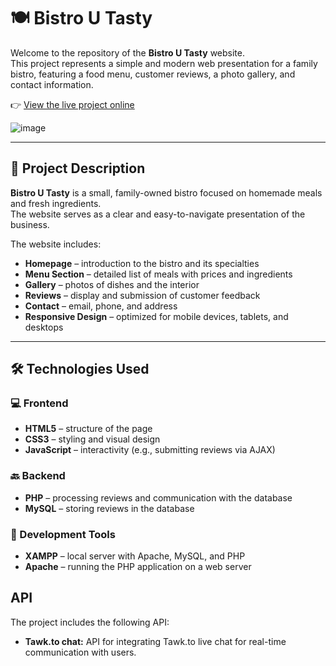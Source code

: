 # 🍽️ Bistro U Tasty

Welcome to the repository of the **Bistro U Tasty** website.  
This project represents a simple and modern web presentation for a family bistro, featuring a food menu, customer reviews, a photo gallery, and contact information.

👉 [View the live project online](http://bistro.wz.cz:8080)

![image](https://github.com/user-attachments/assets/7cbf9131-9ea8-4c99-adf1-17f45d2f9cac)

---

## 🧾 Project Description

**Bistro U Tasty** is a small, family-owned bistro focused on homemade meals and fresh ingredients.  
The website serves as a clear and easy-to-navigate presentation of the business.

The website includes:

- **Homepage** – introduction to the bistro and its specialties  
- **Menu Section** – detailed list of meals with prices and ingredients  
- **Gallery** – photos of dishes and the interior  
- **Reviews** – display and submission of customer feedback  
- **Contact** – email, phone, and address  
- **Responsive Design** – optimized for mobile devices, tablets, and desktops

---

## 🛠️ Technologies Used

### 💻 Frontend

- **HTML5** – structure of the page  
- **CSS3** – styling and visual design  
- **JavaScript** – interactivity (e.g., submitting reviews via AJAX)

### 🔙 Backend

- **PHP** – processing reviews and communication with the database  
- **MySQL** – storing reviews in the database

### 🧰 Development Tools

- **XAMPP** – local server with Apache, MySQL, and PHP  
- **Apache** – running the PHP application on a web server

## API

The project includes the following API:

- **Tawk.to chat:** API for integrating Tawk.to live chat for real-time communication with users.
